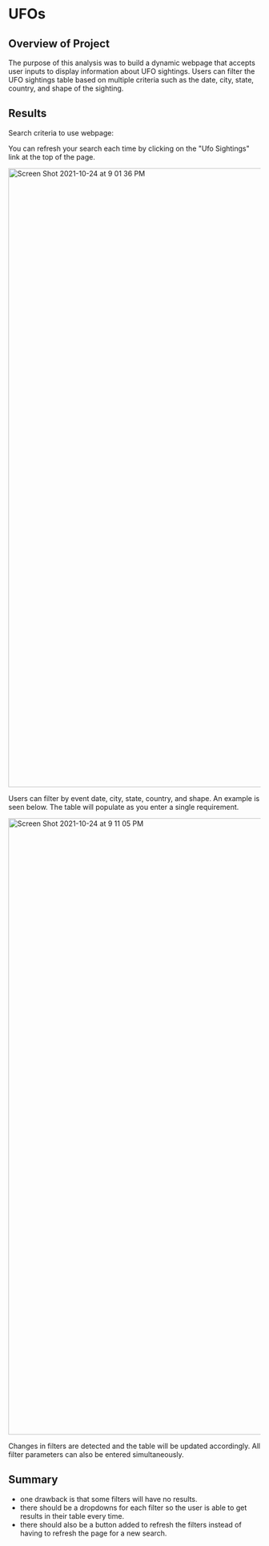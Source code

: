 # UFOs

## Overview of Project

The purpose of this analysis was to build a dynamic webpage that accepts user inputs to display information about UFO sightings. Users can filter the UFO sightings table based on multiple criteria such as the date, city, state, country, and shape of the sighting.

## Results 

Search criteria to use webpage: 

You can refresh your search each time by clicking on the "Ufo Sightings" link at the top of the page.

<img width="1235" alt="Screen Shot 2021-10-24 at 9 01 36 PM" src="https://user-images.githubusercontent.com/88108455/138620337-b38f2233-d86d-480f-ad10-1e9d8f373240.png">

Users can filter by event date, city, state, country, and shape. An example is seen below. The table will populate as you enter a single requirement.

<img width="1230" alt="Screen Shot 2021-10-24 at 9 11 05 PM" src="https://user-images.githubusercontent.com/88108455/138620787-ade8df76-b0c6-4b49-9db1-8948608bb125.png">

Changes in filters are detected and the table will be updated accordingly. All filter parameters can also be entered simultaneously.

## Summary

- one drawback is that some filters will have no results. 
- there should be a dropdowns for each filter so the user is able to get results in their table every time.
- there should also be a button added to refresh the filters instead of having to refresh the page for a new search.
